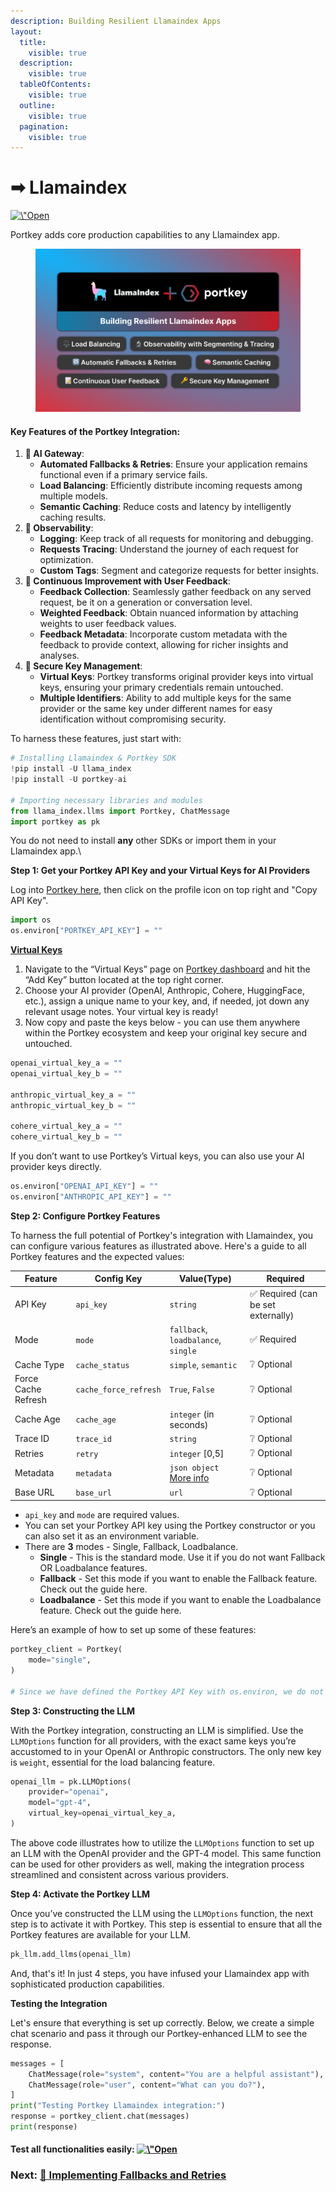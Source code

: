 ```yaml
---
description: Building Resilient Llamaindex Apps
layout:
  title:
    visible: true
  description:
    visible: true
  tableOfContents:
    visible: true
  outline:
    visible: true
  pagination:
    visible: true
---
```


# ➡ Llamaindex

[![\\"Open](https://colab.research.google.com/assets/colab-badge.svg)](https://colab.research.google.com/github/jerryjliu/llama\_index/blob/main/docs/examples/llm/portkey.ipynb)

Portkey adds core production capabilities to any Llamaindex app.

<figure><img src="../../.gitbook/assets/Colab Version 2.png" alt=""><figcaption></figcaption></figure>

#### Key Features of the Portkey Integration: <a href="#key-features-of-portkeys-integration-with-llamaindex" id="key-features-of-portkeys-integration-with-llamaindex"></a>

1. **🚪 AI Gateway**:
   * **Automated Fallbacks & Retries**: Ensure your application remains functional even if a primary service fails.
   * **Load Balancing**: Efficiently distribute incoming requests among multiple models.
   * **Semantic Caching**: Reduce costs and latency by intelligently caching results.
2. **🔬 Observability**:
   * **Logging**: Keep track of all requests for monitoring and debugging.
   * **Requests Tracing**: Understand the journey of each request for optimization.
   * **Custom Tags**: Segment and categorize requests for better insights.
3. **📝 Continuous Improvement with User Feedback**:
   * **Feedback Collection**: Seamlessly gather feedback on any served request, be it on a generation or conversation level.
   * **Weighted Feedback**: Obtain nuanced information by attaching weights to user feedback values.
   * **Feedback Metadata**: Incorporate custom metadata with the feedback to provide context, allowing for richer insights and analyses.
4. **🔑 Secure Key Management**:
   * **Virtual Keys**: Portkey transforms original provider keys into virtual keys, ensuring your primary credentials remain untouched.
   * **Multiple Identifiers**: Ability to add multiple keys for the same provider or the same key under different names for easy identification without compromising security.

To harness these features, just start with:

```python
# Installing Llamaindex & Portkey SDK
!pip install -U llama_index
!pip install -U portkey-ai

# Importing necessary libraries and modules
from llama_index.llms import Portkey, ChatMessage
import portkey as pk
```

You do not need to install **any** other SDKs or import them in your Llamaindex app.\


**Step 1: Get your Portkey API Key and your Virtual Keys for AI Providers**

Log into [Portkey here](https://app.portkey.ai/), then click on the profile icon on top right and "Copy API Key".&#x20;

```python
import os
os.environ["PORTKEY_API_KEY"] = ""
```

[**Virtual Keys**](https://docs.portkey.ai/key-features/ai-provider-keys)

1. Navigate to the “Virtual Keys” page on [Portkey dashboard](https://app.portkey.ai/) and hit the “Add Key” button located at the top right corner.
2. Choose your AI provider (OpenAI, Anthropic, Cohere, HuggingFace, etc.), assign a unique name to your key, and, if needed, jot down any relevant usage notes. Your virtual key is ready!
3. Now copy and paste the keys below - you can use them anywhere within the Portkey ecosystem and keep your original key secure and untouched.

```python
openai_virtual_key_a = ""
openai_virtual_key_b = ""

anthropic_virtual_key_a = ""
anthropic_virtual_key_b = ""

cohere_virtual_key_a = ""
cohere_virtual_key_b = ""
```

If you don’t want to use Portkey’s Virtual keys, you can also use your AI provider keys directly.

```python
os.environ["OPENAI_API_KEY"] = ""
os.environ["ANTHROPIC_API_KEY"] = ""
```

**Step 2: Configure Portkey Features**

To harness the full potential of Portkey's integration with Llamaindex, you can configure various features as illustrated above. Here's a guide to all Portkey features and the expected values:

| Feature             | Config Key            | Value(Type)                                                                     | Required                           |
| ------------------- | --------------------- | ------------------------------------------------------------------------------- | ---------------------------------- |
| API Key             | `api_key`             | `string`                                                                        | ✅ Required (can be set externally) |
| Mode                | `mode`                | `fallback`, `loadbalance`, `single`                                             | ✅ Required                         |
| Cache Type          | `cache_status`        | `simple`, `semantic`                                                            | ❔ Optional                         |
| Force Cache Refresh | `cache_force_refresh` | `True`, `False`                                                                 | ❔ Optional                         |
| Cache Age           | `cache_age`           | `integer` (in seconds)                                                          | ❔ Optional                         |
| Trace ID            | `trace_id`            | `string`                                                                        | ❔ Optional                         |
| Retries             | `retry`               | `integer` \[0,5]                                                                | ❔ Optional                         |
| Metadata            | `metadata`            | `json object` [More info](https://docs.portkey.ai/key-features/custom-metadata) | ❔ Optional                         |
| Base URL            | `base_url`            | `url`                                                                           | ❔ Optional                         |

* `api_key` and `mode` are required values.
* You can set your Portkey API key using the Portkey constructor or you can also set it as an environment variable.
* There are **3** modes - Single, Fallback, Loadbalance.
  * **Single** - This is the standard mode. Use it if you do not want Fallback OR Loadbalance features.
  * **Fallback** - Set this mode if you want to enable the Fallback feature. Check out the guide here.
  * **Loadbalance** - Set this mode if you want to enable the Loadbalance feature. Check out the guide here.

Here’s an example of how to set up some of these features:

```python
portkey_client = Portkey(
    mode="single",
)

# Since we have defined the Portkey API Key with os.environ, we do not need to set api_key again here
```

**Step 3: Constructing the LLM**

With the Portkey integration, constructing an LLM is simplified. Use the `LLMOptions` function for all providers, with the exact same keys you’re accustomed to in your OpenAI or Anthropic constructors. The only new key is `weight`, essential for the load balancing feature.

```python
openai_llm = pk.LLMOptions(
    provider="openai",
    model="gpt-4",
    virtual_key=openai_virtual_key_a,
)
```

The above code illustrates how to utilize the `LLMOptions` function to set up an LLM with the OpenAI provider and the GPT-4 model. This same function can be used for other providers as well, making the integration process streamlined and consistent across various providers.

**Step 4: Activate the Portkey LLM**

Once you’ve constructed the LLM using the `LLMOptions` function, the next step is to activate it with Portkey. This step is essential to ensure that all the Portkey features are available for your LLM.

```python
pk_llm.add_llms(openai_llm)
```

And, that's it! In just 4 steps, you have infused your Llamaindex app with sophisticated production capabilities.

**Testing the Integration**

Let's ensure that everything is set up correctly. Below, we create a simple chat scenario and pass it through our Portkey-enhanced LLM to see the response.

```python
messages = [
    ChatMessage(role="system", content="You are a helpful assistant"),
    ChatMessage(role="user", content="What can you do?"),
]
print("Testing Portkey Llamaindex integration:")
response = portkey_client.chat(messages)
print(response)
```

#### Test all functionalities easily: [![\\"Open](https://colab.research.google.com/assets/colab-badge.svg)](https://colab.research.google.com/github/jerryjliu/llama\_index/blob/main/docs/examples/llm/portkey.ipynb)

### Next: [🔁 Implementing Fallbacks and Retries](implementing-fallbacks-and-retries.md)
